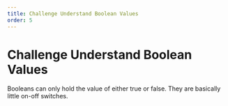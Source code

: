 ```yaml
---
title: Challenge Understand Boolean Values
order: 5
---
```

# Challenge Understand Boolean Values

Booleans can only hold the value of either true or false. They are basically little on-off switches.
